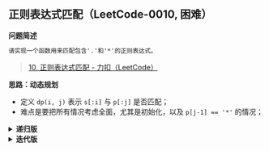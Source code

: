 ## 正则表达式匹配（LeetCode-0010, 困难）
<!--{
    "tags": ["动态规划"],
    "来源": "LeetCode",
    "难度": "困难",
    "编号": "0010",
    "标题": "正则表达式匹配"
}-->

<summary><b>问题简述</b></summary>

```txt
请实现一个函数用来匹配包含'.'和'*'的正则表达式。
```
> [10. 正则表达式匹配 - 力扣（LeetCode）](https://leetcode-cn.com/problems/regular-expression-matching/)

</details>

<!-- <div align="center"><img src="../../../_assets/xxx.png" height="300" /></div> -->

<summary><b>思路：动态规划</b></summary>

- 定义 `dp(i, j)` 表示 `s[:i]` 与 `p[:j]` 是否匹配；
- 难点是要把所有情况考虑全面，尤其是初始化，以及 `p[j-1] == '*'` 的情况；

<details><summary><b>递归版</b></summary>

```python
class Solution:
    def isMatch(self, s: str, p: str) -> bool:

        from functools import lru_cache

        # 因为本题保证了 p 的合法性，所以可以省略部分边界判断
        @lru_cache(maxsize=None)
        def dp(i, j):
            if i == 0 and j == 0: return True
            if j == 0: return False
            # 空串的判断，比如 s='', p='a*' 或 'a*b*'
            if i == 0: return p[j - 1] == '*' and dp(i, j - 2)

            # 情况1：s='abc', p='abc' 或 'ab.'
            r1 = (s[i - 1] == p[j - 1] or p[j - 1] == '.') and dp(i - 1, j - 1)
            # 情况2：'*'匹配了 0 个字符的情况，比如 s='ab', p='abc*'
            r2 = p[j - 1] == '*' and dp(i, j - 2)
            # 情况3：'*'匹配了 1 个以上的字符，比如 s='abc', p='abc*' 或 'ab.*'
            r3 = p[j - 1] == '*' and (s[i - 1] == p[j - 2] or p[j - 2] == '.') and dp(i - 1, j)
            
            return r1 or r2 or r3

        m, n = len(s), len(p)
        return dp(m, n)
```

</details>


<details><summary><b>迭代版</b></summary>

```python
class Solution:
    def isMatch(self, s: str, p: str) -> bool:

        m, n = len(s), len(p)
        dp = [[False] * (n + 1) for _ in range(m + 1)]

        # 初始化，对应递归中的 base case
        # dp[0][0] = True
        # for j in range(2, n + 1):
        #     dp[0][j] = p[j - 1] == '*' and dp[0][j - 2]

        # 为了匹配“无缝转换”，把上面的初始化代码也写到了循环里面，两种写法都可以
        for i in range(0, m + 1):
            for j in range(0, n + 1):
                if i == 0 and j == 0: dp[i][j] = True
                elif j == 0: continue
                elif i == 0: dp[i][j] = p[j - 1] == '*' and dp[0][j - 2]
                else:
                    r1 = (s[i - 1] == p[j - 1] or p[j - 1] == '.') and dp[i - 1][j - 1]
                    r2 = p[j - 1] == '*' and dp[i][j - 2]
                    r3 = p[j - 1] == '*' and (s[i - 1] == p[j - 2] or p[j - 2] == '.') and dp[i - 1][j]
                    dp[i][j] = r1 or r2 or r3

        return dp[m][n]
```

</details>
